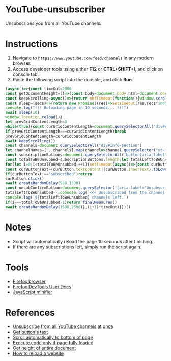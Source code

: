 # YouTube-unsubscriber
Unsubscribes you from all YouTube channels.

# Instructions
1. Navigate to ```https://www.youtube.com/feed/channels``` in any modern browser.
2. Access developer tools using either **F12** or **CTRL+SHIFT+I**, and click on console tab.
3. Paste the following script into the console, and click **Run**.

```js
(async()=>{const timeOut=2000
const getDocumentHeight=()=>{const body=document.body,html=document.documentElement;return Math.max(body.scrollHeight,body.offsetHeight,html.clientHeight,html.scrollHeight,html.offsetHeight);}
const keepScrolling=async()=>{return setTimeout(function(){window.scrollTo(0,getDocumentHeight());},1000);}
const sleep=(secs)=>{return new Promise((res)=>setTimeout(res,secs*1000));};const createRandomDelay=async(start,end)=>{const delay=Math.floor(Math.random()*(end-start+1))+start;return new Promise((resolve)=>setTimeout(resolve,delay));};const finalMeasures=async()=>{console.log(`<<< Done - ${totalToBeUnsubbed} subscriptions erased from existence! >>>`)
console.log("!!! Reloading page in 10 seconds... !!!")
await sleep(10)
window.location.reload()}
let prevGridContentLength=0
while(true){const curGridContentLength=document.querySelectorAll("div#content-section").length
if(prevGridContentLength===curGridContentLength)break
prevGridContentLength=curGridContentLength
await keepScrolling()}
const channels=document.querySelectorAll("div#info-section")
let channelNames=[...channels].map(channel=>channel.querySelector("yt-formatted-string#text").innerHTML)
const subscriptionButtons=document.querySelectorAll("button[aria-label^='Unsubscribe from']")
const totalToBeUnsubbed=subscriptionButtons.length;let totalLeftToBeUnsubbed=totalToBeUnsubbed
for(let i=0;i<totalToBeUnsubbed;++i){setTimeout(async()=>{const curButton=subscriptionButtons[i]
const curButtonText=(curButton.textContent||curButton.innerText).toLowerCase()
if(curButtonText!=="subscribed")return
curButton.click()
await createRandomDelay(500,1500)
const unsubConfirmButton=document.querySelector('[aria-label="Unsubscribe"]');unsubConfirmButton.click()
totalLeftToBeUnsubbed--;console.log(`<<< Unsubscribed from the channel "${channelNames[i]}". >>>`)
console.log(`${totalLeftToBeUnsubbed} channels left.`)
if(i===totalToBeUnsubbed-1)return finalMeasures()
await createRandomDelay(1500,2500)},(i+1)*timeOut)}})()
```

# Notes
- Script will automatically reload the page 10 seconds after finishing.
- If there are any subscriptions left, simply run the script again.

# Tools
- <a href="https://www.mozilla.org/en-US/firefox/new/">Firefox browser</a>
- <a href="https://firefox-source-docs.mozilla.org/devtools-user/">Firefox DevTools User Docs</a>
- <a href="https://www.cleancss.com/javascript-minify/">JavaScript minifier</a>

# References
- <a href="https://stackoverflow.com/questions/48874382/how-to-unsubscribe-from-all-the-youtube-channels-at-once">Unsubscribe from all YouTube channels at once</a>
- <a href="https://stackoverflow.com/questions/10351658/javascript-get-custom-buttons-text-value">Get button's text</a>
- <a href="https://stackoverflow.com/questions/11715646/scroll-automatically-to-the-bottom-of-the-page">Scroll automatically to bottom of page</a>
- <a href="https://stackoverflow.com/questions/24947837/javascript-page-is-fully-loaded-boolean-check">Execute code only if page fully loaded</a>
- <a href="https://stackoverflow.com/questions/1145850/how-to-get-height-of-entire-document-with-javascript">Get height of entire document</a>
- <a href="https://stackoverflow.com/questions/3715047/how-to-reload-a-page-using-javascript">How to reload a website</a>
